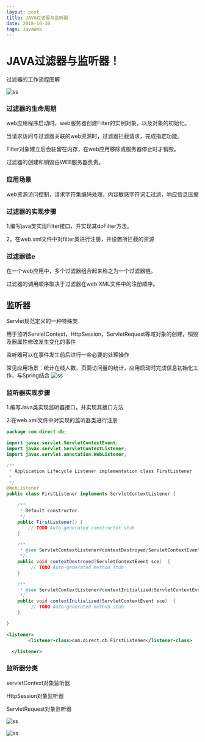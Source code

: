 ```yaml
---
layout: post
title: JAVA过滤器与监听器
date: 2018-10-30
tags: JavaWeb
---
```






# JAVA过滤器与监听器！

过滤器的工作流程图解

![ss](https://admindian.github.io\images\posts\Filter\1.png)

### 过滤器的生命周期

web应用程序启动时，web服务器创建Filter的实例对象，以及对象的初始化。

当请求访问与过滤器关联的web资源时，过滤器拦截请求，完成指定功能。

Filter对象建立后会驻留在内存，在web应用移除或服务器停止时才销毁。

过滤器的创建和销毁由WEB服务器负责。

### 应用场景

web资源访问控制，请求字符集编码处理，内容敏感字符词汇过滤，响应信息压缩

### 过滤器的实现步骤

1.编写java类实现Filter接口，并实现其doFilter方法。

2。在web.xml文件中对filter类进行注册，并设置所拦截的资源

### 过滤器链e

在一个web应用中，多个过滤器组合起来称之为一个过滤器链。

过滤器的调用顺序取决于过滤器在web.XML文件中的注册顺序。

###



 ## 监听器

Servlet规范定义的一种特殊类

用于监听ServletContext，HttpSession，ServletRequest等域对象的创建，销毁及器属性修改发生变化的事件

监听器可以在事件发生前后进行一些必要的处理操作

常见应用场景：统计在线人数，页面访问量的统计，应用启动时完成信息初始化工作，与Spring结合
![ss](https://admindian.github.io\images\posts\Filter\2.png)

### 监听器实现步骤

1.编写Java类实现监听器接口，并实现其接口方法

2.在web.xml文件中对实现的监听器类进行注册

```java
package com.direct.db;

import javax.servlet.ServletContextEvent;
import javax.servlet.ServletContextListener;
import javax.servlet.annotation.WebListener;

/**
 * Application Lifecycle Listener implementation class FirstListener
 *
 */
@WebListener
public class FirstListener implements ServletContextListener {

    /**
     * Default constructor.
     */
    public FirstListener() {
        // TODO Auto-generated constructor stub
    }

	/**
     * @see ServletContextListener#contextDestroyed(ServletContextEvent)
     */
    public void contextDestroyed(ServletContextEvent sce)  {
         // TODO Auto-generated method stub
    }

	/**
     * @see ServletContextListener#contextInitialized(ServletContextEvent)
     */
    public void contextInitialized(ServletContextEvent sce)  {
         // TODO Auto-generated method stub
    }

}

```

```xml
<listener>
  		<listener-class>com.direct.db.FirstListener</listener-class>

  </listener>
```

### 监听器分类

servletContext对象监听器

HttpSession对象监听器

ServletRequest对象监听器

![ss](https://admindian.github.io\images\posts\Filter\3.png)

![ss](https://admindian.github.io\images\posts\Filter\4.png)
